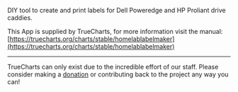DIY tool to create and print labels for Dell Poweredge and HP Proliant drive caddies.

This App is supplied by TrueCharts, for more information visit the manual: [https://truecharts.org/charts/stable/homelablabelmaker](https://truecharts.org/charts/stable/homelablabelmaker)

---

TrueCharts can only exist due to the incredible effort of our staff.
Please consider making a [donation](https://truecharts.org/about/sponsor) or contributing back to the project any way you can!
